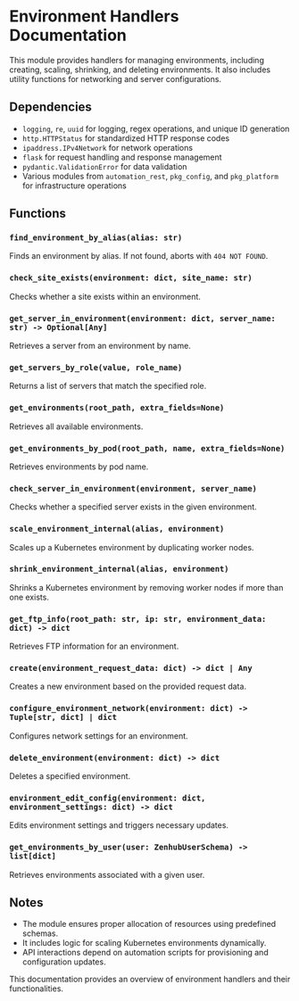 # Environment Handlers Documentation

This module provides handlers for managing environments, including creating, scaling, shrinking, and deleting environments. It also includes utility functions for networking and server configurations.

## Dependencies
- `logging`, `re`, `uuid` for logging, regex operations, and unique ID generation
- `http.HTTPStatus` for standardized HTTP response codes
- `ipaddress.IPv4Network` for network operations
- `flask` for request handling and response management
- `pydantic.ValidationError` for data validation
- Various modules from `automation_rest`, `pkg_config`, and `pkg_platform` for infrastructure operations

## Functions

### `find_environment_by_alias(alias: str)`
Finds an environment by alias. If not found, aborts with `404 NOT FOUND`.

### `check_site_exists(environment: dict, site_name: str)`
Checks whether a site exists within an environment.

### `get_server_in_environment(environment: dict, server_name: str) -> Optional[Any]`
Retrieves a server from an environment by name.

### `get_servers_by_role(value, role_name)`
Returns a list of servers that match the specified role.

### `get_environments(root_path, extra_fields=None)`
Retrieves all available environments.

### `get_environments_by_pod(root_path, name, extra_fields=None)`
Retrieves environments by pod name.

### `check_server_in_environment(environment, server_name)`
Checks whether a specified server exists in the given environment.

### `scale_environment_internal(alias, environment)`
Scales up a Kubernetes environment by duplicating worker nodes.

### `shrink_environment_internal(alias, environment)`
Shrinks a Kubernetes environment by removing worker nodes if more than one exists.

### `get_ftp_info(root_path: str, ip: str, environment_data: dict) -> dict`
Retrieves FTP information for an environment.

### `create(environment_request_data: dict) -> dict | Any`
Creates a new environment based on the provided request data.

### `configure_environment_network(environment: dict) -> Tuple[str, dict] | dict`
Configures network settings for an environment.

### `delete_environment(environment: dict) -> dict`
Deletes a specified environment.

### `environment_edit_config(environment: dict, environment_settings: dict) -> dict`
Edits environment settings and triggers necessary updates.

### `get_environments_by_user(user: ZenhubUserSchema) -> list[dict]`
Retrieves environments associated with a given user.

## Notes
- The module ensures proper allocation of resources using predefined schemas.
- It includes logic for scaling Kubernetes environments dynamically.
- API interactions depend on automation scripts for provisioning and configuration updates.

This documentation provides an overview of environment handlers and their functionalities.